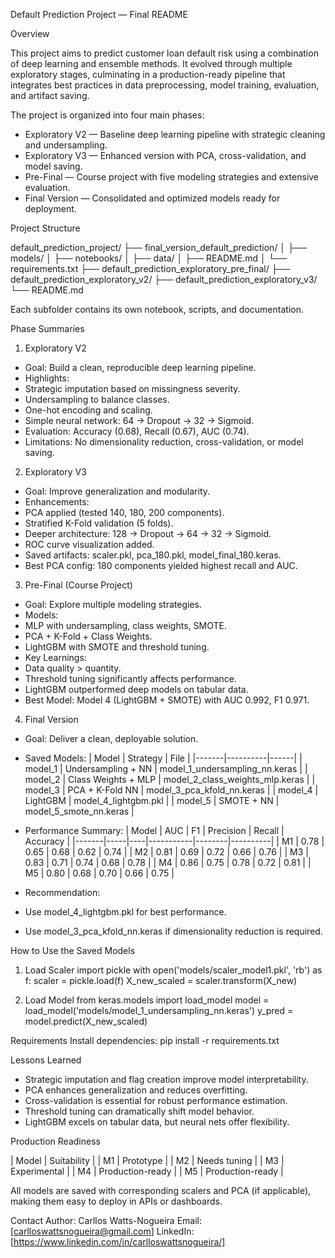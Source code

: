 Default Prediction Project — Final README

Overview

This project aims to predict customer loan default risk using a combination of deep learning and ensemble methods. It evolved through multiple exploratory stages, culminating in a production-ready pipeline that integrates best practices in data preprocessing, model training, evaluation, and artifact saving.

The project is organized into four main phases:
- Exploratory V2 — Baseline deep learning pipeline with strategic cleaning and undersampling.
- Exploratory V3 — Enhanced version with PCA, cross-validation, and model saving.
- Pre-Final — Course project with five modeling strategies and extensive evaluation.
- Final Version — Consolidated and optimized models ready for deployment.

Project Structure

default_prediction_project/
├── final_version_default_prediction/
│   ├── models/
│   ├── notebooks/
│   ├── data/
│   ├── README.md
│   └── requirements.txt
├── default_prediction_exploratory_pre_final/
├── default_prediction_exploratory_v2/
├── default_prediction_exploratory_v3/
└── README.md

Each subfolder contains its own notebook, scripts, and documentation.

Phase Summaries

1. Exploratory V2
- Goal: Build a clean, reproducible deep learning pipeline.
- Highlights:
- Strategic imputation based on missingness severity.
- Undersampling to balance classes.
- One-hot encoding and scaling.
- Simple neural network: 64 → Dropout → 32 → Sigmoid.
- Evaluation: Accuracy (0.68), Recall (0.67), AUC (0.74).
- Limitations: No dimensionality reduction, cross-validation, or model saving.

2. Exploratory V3
- Goal: Improve generalization and modularity.
- Enhancements:
- PCA applied (tested 140, 180, 200 components).
- Stratified K-Fold validation (5 folds).
- Deeper architecture: 128 → Dropout → 64 → 32 → Sigmoid.
- ROC curve visualization added.
- Saved artifacts: scaler.pkl, pca_180.pkl, model_final_180.keras.
- Best PCA config: 180 components yielded highest recall and AUC.

3. Pre-Final (Course Project)
- Goal: Explore multiple modeling strategies.
- Models:
- MLP with undersampling, class weights, SMOTE.
- PCA + K-Fold + Class Weights.
- LightGBM with SMOTE and threshold tuning.
- Key Learnings:
- Data quality > quantity.
- Threshold tuning significantly affects performance.
- LightGBM outperformed deep models on tabular data.
- Best Model: Model 4 (LightGBM + SMOTE) with AUC 0.992, F1 0.971.

4. Final Version
- Goal: Deliver a clean, deployable solution.
- Saved Models: 
| Model | Strategy | File | 
|-------|----------|------| 
| model_1 | Undersampling + NN | model_1_undersampling_nn.keras | 
| model_2 | Class Weights + MLP | model_2_class_weights_mlp.keras | 
| model_3 | PCA + K-Fold NN | model_3_pca_kfold_nn.keras | 
| model_4 | LightGBM | model_4_lightgbm.pkl | 
| model_5 | SMOTE + NN | model_5_smote_nn.keras |

- Performance Summary: 
| Model | AUC | F1 | Precision | Recall | Accuracy | 
|-------|-----|----|-----------|--------|----------| 
| M1 | 0.78 | 0.65 | 0.68 | 0.62 | 0.74 | 
| M2 | 0.81 | 0.69 | 0.72 | 0.66 | 0.76 | 
| M3 | 0.83 | 0.71 | 0.74 | 0.68 | 0.78 | 
| M4 | 0.86 | 0.75 | 0.78 | 0.72 | 0.81 | 
| M5 | 0.80 | 0.68 | 0.70 | 0.66 | 0.75 |

- Recommendation:
- Use model_4_lightgbm.pkl for best performance.
- Use model_3_pca_kfold_nn.keras if dimensionality reduction is required.

How to Use the Saved Models

1. Load Scaler
import pickle
with open('models/scaler_model1.pkl', 'rb') as f:
    scaler = pickle.load(f)
X_new_scaled = scaler.transform(X_new)


2. Load Model
from keras.models import load_model
model = load_model('models/model_1_undersampling_nn.keras')
y_pred = model.predict(X_new_scaled)

Requirements
Install dependencies:
pip install -r requirements.txt

Lessons Learned
- Strategic imputation and flag creation improve model interpretability.
- PCA enhances generalization and reduces overfitting.
- Cross-validation is essential for robust performance estimation.
- Threshold tuning can dramatically shift model behavior.
- LightGBM excels on tabular data, but neural nets offer flexibility.

Production Readiness

| Model | Suitability | 
| M1 | Prototype | 
| M2 | Needs tuning | 
| M3 | Experimental | 
| M4 | Production-ready | 
| M5 | Production-ready | 


All models are saved with corresponding scalers and PCA (if applicable), making them easy to deploy in APIs or dashboards.

Contact
Author: Carllos Watts-Nogueira
Email: [carlloswattsnogueira@gmail.com]
LinkedIn: [https://www.linkedin.com/in/carlloswattsnogueira/]





